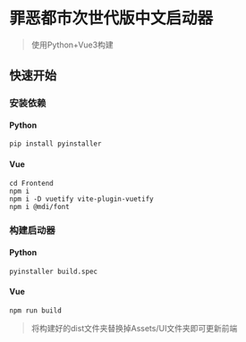 # 罪恶都市次世代版中文启动器
> 使用Python+Vue3构建

## 快速开始

### 安装依赖

#### Python

```python
pip install pyinstaller
```

#### Vue
```vue
cd Frontend
npm i
npm i -D vuetify vite-plugin-vuetify
npm i @mdi/font
```

### 构建启动器
#### Python
```python
pyinstaller build.spec
```
#### Vue
```vue
npm run build
```
> 将构建好的dist文件夹替换掉Assets/UI文件夹即可更新前端